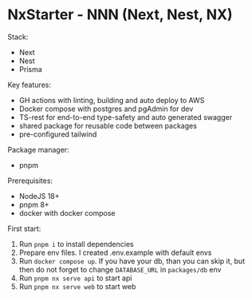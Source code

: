 # NxStarter - NNN (Next, Nest, NX)


Stack:
 - Next
 - Nest
 - Prisma


Key features:
 - GH actions with linting, building and auto deploy to AWS
 - Docker compose with postgres and pgAdmin for dev
 - TS-rest for end-to-end type-safety and auto generated swagger
 - shared package for reusable code between packages
 - pre-configured tailwind


Package manager:
 - pnpm


Prerequisites:
 - NodeJS 18+
 - pnpm 8+
 - docker with docker compose


First start:
 1. Run `pnpm i` to install dependencies
 2. Prepare env files. I created .env.example with default envs
 3. Run `docker compose up`. If you have your db, than you can skip it, but then do not forget to change `DATABASE_URL` in `packages/db` env
 4. Run `pnpm nx serve api` to start api
 5. Run `pnpm nx serve web` to start web
